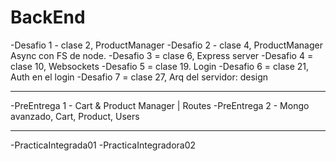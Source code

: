 ﻿# BackEnd

-Desafio 1 - clase 2, ProductManager
-Desafio 2 - clase 4, ProductManager Async con FS de node.
-Desafio 3 = clase 6, Express server
-Desafio 4 = clase 10, Websockets
-Desafio 5 = clase 19. Login
-Desafio 6 = clase 21, Auth en el login
-Desafio 7 = clase 27, Arq del servidor: design

---------------------------------------------------------------

-PreEntrega 1 - Cart & Product Manager | Routes
-PreEntrega 2 - Mongo avanzado, Cart, Product, Users 

---------------------------------------------------------------

-PracticaIntegrada01 
-PracticaIntegradora02

